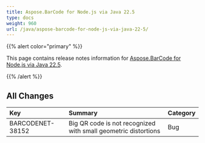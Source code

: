 ```yaml
---
title: Aspose.BarCode for Node.js via Java 22.5
type: docs
weight: 960
url: /java/aspose-barcode-for-node-js-via-java-22-5/
---
```


{{% alert color="primary" %}} 

This page contains release notes information for [Aspose.BarCode for Node.js via Java 22.5](https://downloads.aspose.com/barcode/nodejs/new-releases/aspose.barcode-for-node.js-via-java-22.5/).

{{% /alert %}} 
## **All Changes**

|**Key**|**Summary**|**Category**|
| :- | :- | :- |
|BARCODENET-38152|Big QR code is not recognized with small geometric distortions|Bug|